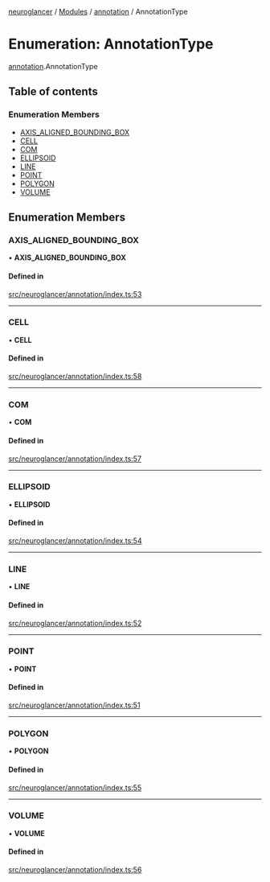 [neuroglancer](../README.md) / [Modules](../modules.md) / [annotation](../modules/annotation.md) / AnnotationType

# Enumeration: AnnotationType

[annotation](../modules/annotation.md).AnnotationType

## Table of contents

### Enumeration Members

- [AXIS\_ALIGNED\_BOUNDING\_BOX](annotation.AnnotationType.md#axis_aligned_bounding_box)
- [CELL](annotation.AnnotationType.md#cell)
- [COM](annotation.AnnotationType.md#com)
- [ELLIPSOID](annotation.AnnotationType.md#ellipsoid)
- [LINE](annotation.AnnotationType.md#line)
- [POINT](annotation.AnnotationType.md#point)
- [POLYGON](annotation.AnnotationType.md#polygon)
- [VOLUME](annotation.AnnotationType.md#volume)

## Enumeration Members

### AXIS\_ALIGNED\_BOUNDING\_BOX

• **AXIS\_ALIGNED\_BOUNDING\_BOX**

#### Defined in

[src/neuroglancer/annotation/index.ts:53](https://github.com/ActiveBrainAtlas2/neuroglancer/blob/1beb5d34/src/neuroglancer/annotation/index.ts#L53)

___

### CELL

• **CELL**

#### Defined in

[src/neuroglancer/annotation/index.ts:58](https://github.com/ActiveBrainAtlas2/neuroglancer/blob/1beb5d34/src/neuroglancer/annotation/index.ts#L58)

___

### COM

• **COM**

#### Defined in

[src/neuroglancer/annotation/index.ts:57](https://github.com/ActiveBrainAtlas2/neuroglancer/blob/1beb5d34/src/neuroglancer/annotation/index.ts#L57)

___

### ELLIPSOID

• **ELLIPSOID**

#### Defined in

[src/neuroglancer/annotation/index.ts:54](https://github.com/ActiveBrainAtlas2/neuroglancer/blob/1beb5d34/src/neuroglancer/annotation/index.ts#L54)

___

### LINE

• **LINE**

#### Defined in

[src/neuroglancer/annotation/index.ts:52](https://github.com/ActiveBrainAtlas2/neuroglancer/blob/1beb5d34/src/neuroglancer/annotation/index.ts#L52)

___

### POINT

• **POINT**

#### Defined in

[src/neuroglancer/annotation/index.ts:51](https://github.com/ActiveBrainAtlas2/neuroglancer/blob/1beb5d34/src/neuroglancer/annotation/index.ts#L51)

___

### POLYGON

• **POLYGON**

#### Defined in

[src/neuroglancer/annotation/index.ts:55](https://github.com/ActiveBrainAtlas2/neuroglancer/blob/1beb5d34/src/neuroglancer/annotation/index.ts#L55)

___

### VOLUME

• **VOLUME**

#### Defined in

[src/neuroglancer/annotation/index.ts:56](https://github.com/ActiveBrainAtlas2/neuroglancer/blob/1beb5d34/src/neuroglancer/annotation/index.ts#L56)
